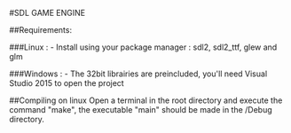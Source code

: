 #SDL GAME ENGINE


##Requirements:

###Linux :
	- Install using your package manager : sdl2, sdl2_ttf, glew and glm

###Windows : 
	- The 32bit librairies are preincluded, you'll need Visual Studio 2015 to open the project

##Compiling on linux
	Open a terminal in the root directory and execute the command "make", the executable "main" should be made in the /Debug directory.